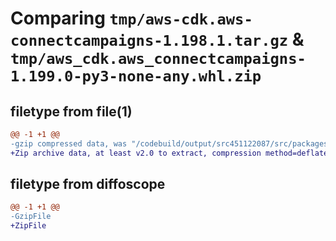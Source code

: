# Comparing `tmp/aws-cdk.aws-connectcampaigns-1.198.1.tar.gz` & `tmp/aws_cdk.aws_connectcampaigns-1.199.0-py3-none-any.whl.zip`

## filetype from file(1)

```diff
@@ -1 +1 @@
-gzip compressed data, was "/codebuild/output/src451122087/src/packages/@aws-cdk/aws-connectcampaigns/dist/python/aws-cdk.aws-connectcampaigns-1.198.1.tar", last modified: Tue Mar 28 21:36:55 2023, max compression
+Zip archive data, at least v2.0 to extract, compression method=deflate
```

## filetype from diffoscope

```diff
@@ -1 +1 @@
-GzipFile
+ZipFile
```

